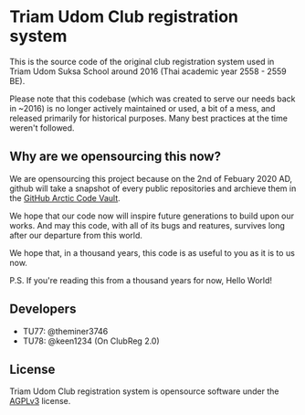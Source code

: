 # Triam Udom Club registration system

This is the source code of the original club registration system used in Triam Udom Suksa School around 2016 (Thai academic year 2558 - 2559 BE).

Please note that this codebase (which was created to serve our needs back in ~2016) is no longer actively maintained or used, a bit of a mess, and released primarily for historical purposes. Many best practices at the time weren't followed.

## Why are we opensourcing this now?

We are opensourcing this project because on the 2nd of Febuary 2020 AD, github will take a snapshot of every public repositories and archieve them in the [GitHub Arctic Code Vault](https://archiveprogram.github.com/).

We hope that our code now will inspire future generations to build upon our works. And may this code, with all of its bugs and reatures, survives long after our departure from this world.

We hope that, in a thousand years, this code is as useful to you as it is to us now.

P.S. If you're reading this from a thousand years for now, Hello World!

## Developers
- TU77: @theminer3746
- TU78: @keen1234 (On ClubReg 2.0)

## License
Triam Udom Club registration system is opensource software under the [AGPLv3](https://www.gnu.org/licenses/agpl-3.0.en.html) license.
